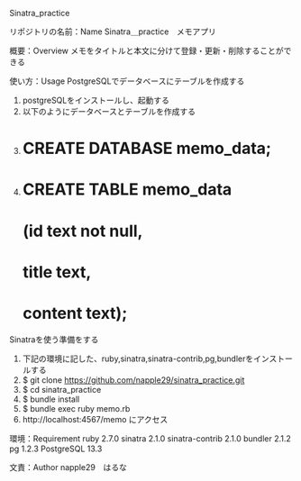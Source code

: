Sinatra_practice

リポジトリの名前：Name
Sinatra＿practice　メモアプリ

概要：Overview
メモをタイトルと本文に分けて登録・更新・削除することができる

使い方：Usage
 PostgreSQLでデータベースにテーブルを作成する
1. postgreSQLをインストールし、起動する
2. 以下のようにデータベースとテーブルを作成する
3. # CREATE DATABASE memo_data;
4. # CREATE TABLE memo_data
	# (id text not null,
	# title text,
	# content text);

Sinatraを使う準備をする
1. 下記の環境に記した、ruby,sinatra,sinatra-contrib,pg,bundlerをインストールする
2. $ git clone https://github.com/napple29/sinatra_practice.git
3. $ cd sinatra_practice
4. $ bundle install
5. $ bundle exec ruby memo.rb
6. http://localhost:4567/memo にアクセス

環境：Requirement
ruby 2.7.0 
sinatra 2.1.0 
sinatra-contrib 2.1.0 
bundler 2.1.2 
pg 1.2.3
PostgreSQL 13.3

文責：Author
napple29　はるな
